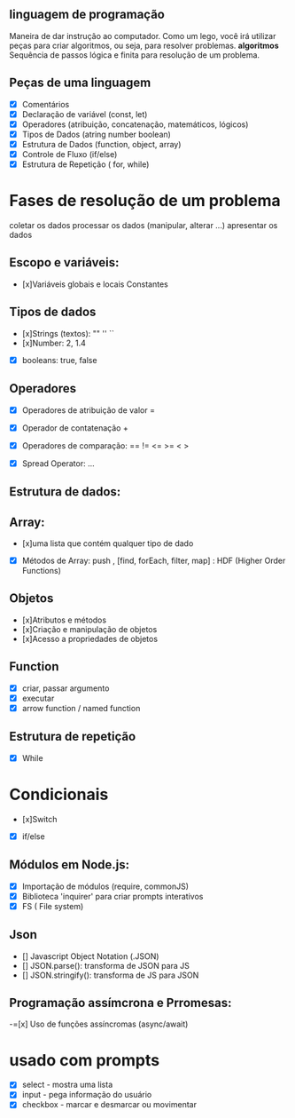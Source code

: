 ## linguagem de programação

Maneira de dar instrução ao computador.
Como um lego, você irá utilizar peças para criar algoritmos, ou seja, para resolver problemas.
**algoritmos**
Sequência de passos lógica e finita para resolução de um problema.

## Peças de uma linguagem 

- [x] Comentários
- [x] Declaração de variável  (const, let)
- [x] Operadores (atribuição, concatenação, matemáticos, lógicos)
- [x] Tipos de Dados (atring number boolean)
- [x] Estrutura de Dados (function, object, array)
- [x] Controle de Fluxo (if/else)
- [x] Estrutura de Repetição ( for, while)

# Fases de resolução de um problema

coletar os dados
processar os dados (manipular, alterar ...)
apresentar os dados

## Escopo e variáveis:
- [x]Variáveis globais e locais
Constantes

## Tipos de dados

- [x]Strings (textos): "" '' ``
- [x]Number: 2, 1.4
- [x] booleans: true, false

## Operadores

- [x] Operadores de atribuição de valor =
- [x] Operador de contatenação +
- [x] Operadores de comparação: == != <= >= < >
- [x] Spread Operator: ...


## Estrutura de dados:

## Array:
- [x]uma lista que contém qualquer tipo de dado
- [x] Métodos de Array: push , [find, forEach, filter, map] : HDF (Higher Order Functions)

## Objetos
- [x]Atributos e métodos
- [x]Criação e manipulação de objetos
- [x]Acesso a propriedades de objetos

## Function
- [x] criar, passar argumento
- [x] executar
- [x] arrow function / named function

## Estrutura de repetição

- [x] While

# Condicionais 
- [x]Switch
- [x] if/else

## Módulos em Node.js:

- [x] Importação de módulos (require, commonJS)
- [x] Biblioteca 'inquirer' para criar prompts interativos
- [x] FS ( File system)

## Json
- [] Javascript Object Notation (.JSON)
- [] JSON.parse(): transforma de JSON para JS
- [] JSON.stringify(): transforma de JS para JSON

## Programação assímcrona e Prromesas:

-=[x] Uso de funções assíncromas (async/await)

# usado com prompts

- [x] select - mostra uma lista
- [x] input - pega informação do usuário
- [x] checkbox - marcar e desmarcar ou movimentar 